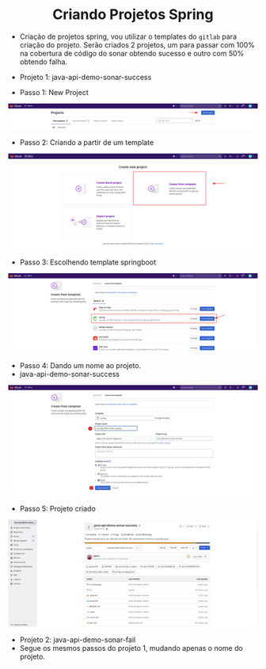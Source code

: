 <h1 align="center">Criando Projetos Spring</h1>

- Criação de projetos spring, vou utilizar o templates do `gitlab` para criação do projeto. Serão criados 2 projetos, um para passar com 100% na cobertura de código do sonar obtendo sucesso e outro com 50% obtendo falha.

- Projeto 1: java-api-demo-sonar-success

- Passo 1: New Project

<p align="center">
  <img alt="Project1" src="../data/gitlab-images/git-admin-13.png">
</p>

- Passo 2: Criando a partir de um template

<p align="center">
  <img alt="Project1" src="../data/gitlab-images/git-admin-14.png">
</p>

- Passo 3: Escolhendo template springboot

<p align="center">
  <img alt="Project1" src="../data/gitlab-images/git-admin-15.png">
</p>

- Passo 4: Dando um nome ao projeto.
- java-api-demo-sonar-success

<p align="center">
  <img alt="Project1" src="../data/gitlab-images/git-admin-16.png">
</p>

- Passo 5: Projeto criado

<p align="center">
  <img alt="Project1" src="../data/gitlab-images/git-admin-17.png">
</p>

- Projeto 2: java-api-demo-sonar-fail
- Segue os mesmos passos do projeto 1, mudando apenas o nome do projeto.